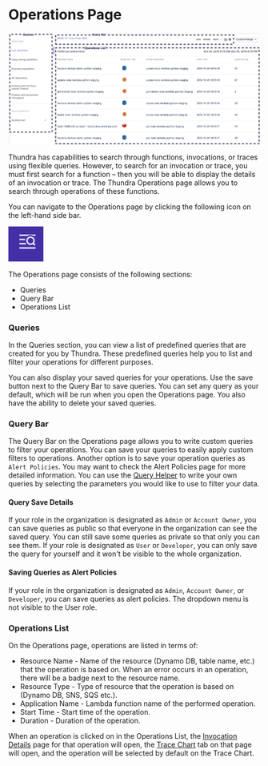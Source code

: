 # Operations Page

![Operations Page Breakdown](<../.gitbook/assets/image (277).png>)

Thundra has capabilities to search through functions, invocations, or traces using flexible queries. However, to search for an invocation or trace, you must first search for a function – then you will be able to display the details of an invocation or trace. The Thundra Operations page allows you to search through operations of these functions.&#x20;

You can navigate to the Operations page by clicking the following icon on the left-hand side bar.

![Operations Page Icon](<../.gitbook/assets/image (245).png>)

The Operations page consists of the following sections:

* Queries
* Query Bar
* Operations List

### Queries

In the Queries section, you can view a list of predefined queries that are created for you by Thundra. These predefined queries help you to list and filter your operations for different purposes.

You can also display your saved queries for your operations. Use the save button next to the Query Bar to save queries. You can set any query as your default, which will be run when you open the Operations page. You also have the ability to delete your saved queries.

### Query Bar

The Query Bar on the Operations page allows you to write custom queries to filter your operations. You can save your queries to easily apply custom filters to operations. Another option is to save your operation queries as `Alert Policies`. You may want to check the Alert Policies page for more detailed information. You can use the [Query Helper](query-helper/query-helper-for-operations.md) to write your own queries by selecting the parameters you would like to use to filter your data.

#### Query Save Details

If your role in the organization is designated as `Admin` or `Account Owner`, you can save queries as public so that everyone in the organization can see the saved query. You can still save some queries as private so that only you can see them. If your role is designated as `User` or `Developer`, you can only save the query for yourself and it won't be visible to the whole organization.

#### Saving Queries as Alert Policies

If your role in the organization is designated as `Admin`, `Account Owner`, or `Developer`, you can save queries as alert policies. The dropdown menu is not visible to the User role.

### Operations List

On the Operations page, operations are listed in terms of:

* Resource Name - Name of the resource (Dynamo DB, table name, etc.) that the operation is based on. When an error occurs in an operation, there will be a badge next to the resource name.
* Resource Type - Type of resource that the operation is based on (Dynamo DB, SNS, SQS etc.).
* Application Name - Lambda function name of the performed operation.
* Start Time - Start time of the operation.
* Duration - Duration of the operation.

When an operation is clicked on in the Operations List, the [Invocation Details](invocation-detail-page/) page for that operation will open, the [Trace Chart](invocation-detail-page/trace-chart-tab.md) tab on that page will open, and the operation will be selected by default on the Trace Chart.
